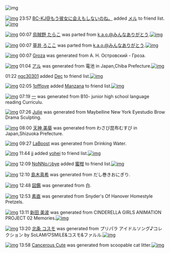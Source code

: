 ![img](http://gdrive-cdn.herokuapp.com/537b65a5bc09f0000721dda7/512px-barcode.png)

[![img](http://www.deviantsart.com/2l905sv.jpeg)](http://www.barcodekanojo.com/user/276669/BC-KJ%40%E3%82%82%E3%81%86%E5%BD%BC%E5%A5%B3%E3%81%AB%E4%BC%9A%E3%81%88%E3%82%82%E3%81%97%E3%81%AA%E3%81%84%E3%81%AE%E3%81%AD%E3%80%82) 23:57 [BC-KJ@もう彼女に会えもしないのね。](http://www.barcodekanojo.com/user/276669/BC-KJ%40%E3%82%82%E3%81%86%E5%BD%BC%E5%A5%B3%E3%81%AB%E4%BC%9A%E3%81%88%E3%82%82%E3%81%97%E3%81%AA%E3%81%84%E3%81%AE%E3%81%AD%E3%80%82) added [メル](http://www.barcodekanojo.com/kanojo/2538682/%E3%83%A1%E3%83%AB) to friend list.[![img](http://gdrive-cdn.herokuapp.com/5506f422d62779000990bcca/4ly-KHkOuW.png)](http://www.barcodekanojo.com/kanojo/2538682/%E3%83%A1%E3%83%AB) 

[![img](http://www.deviantsart.com/366o8mg.png)](http://www.barcodekanojo.com/kanojo/2266523/%E7%83%8F%E8%B3%8A%E9%87%8E%20%E3%81%9F%E3%82%89%E3%81%93) 00:07 [烏賊野 たらこ](http://www.barcodekanojo.com/kanojo/2266523/%E7%83%8F%E8%B3%8A%E9%87%8E%20%E3%81%9F%E3%82%89%E3%81%93) was parted from [k.a.o.@みんなありがとう](http://www.barcodekanojo.com/kanojo/2266523/%E7%83%8F%E8%B3%8A%E9%87%8E%20%E3%81%9F%E3%82%89%E3%81%93).[![img](http://gdrive-cdn.herokuapp.com/5501adc6e0b7e90009844fe7/k.a.o..jpg)](http://www.barcodekanojo.com/user/30944/k.a.o.%40%E3%81%BF%E3%82%93%E3%81%AA%E3%81%82%E3%82%8A%E3%81%8C%E3%81%A8%E3%81%86) 

[![img](http://www.deviantsart.com/47ohs8.png)](http://www.barcodekanojo.com/kanojo/2643484/%E8%8D%89%E4%BA%95%20%E3%82%8D%E3%81%93%E3%81%93) 00:07 [草井 ろここ](http://www.barcodekanojo.com/kanojo/2643484/%E8%8D%89%E4%BA%95%20%E3%82%8D%E3%81%93%E3%81%93) was parted from [k.a.o.@みんなありがとう](http://www.barcodekanojo.com/kanojo/2643484/%E8%8D%89%E4%BA%95%20%E3%82%8D%E3%81%93%E3%81%93).[![img](http://gdrive-cdn.herokuapp.com/5501adc6e0b7e90009844fe7/k.a.o..jpg)](http://www.barcodekanojo.com/user/30944/k.a.o.%40%E3%81%BF%E3%82%93%E3%81%AA%E3%81%82%E3%82%8A%E3%81%8C%E3%81%A8%E3%81%86) 

[![img](http://gdrive-cdn.herokuapp.com/5506f30cd62779000990bcc9/Groza.png)](http://www.barcodekanojo.com/kanojo/3193517/Groza) 00:07 [Groza](http://www.barcodekanojo.com/kanojo/3193517/Groza) was generated from А. Н. Островский - Гроза.

[![img](http://www.deviantsart.com/2of6frr.png)](http://www.barcodekanojo.com/kanojo/3193518/%E3%82%A2%E3%83%AB) 01:04 [アル](http://www.barcodekanojo.com/kanojo/3193518/%E3%82%A2%E3%83%AB) was generated from 電池 in Japan,Chiba Prefecture.[![img](http://www.deviantsart.com/39qdrnr.jpeg)](http://www.barcodekanojo.com/product_images/barcode/2417804/1304857435/%E4%B9%BE%E9%9B%BB%E6%B1%A0.jpg) 

01:22 [ngc30301](http://www.barcodekanojo.com/user/438796/ngc30301) added [Dec](http://www.barcodekanojo.com/kanojo/3143277/Dec) to friend list.[![img](http://www.deviantsart.com/33n1ef6.png)](http://www.barcodekanojo.com/kanojo/3143277/Dec) 

[![img](http://www.deviantsart.com/1j7ave4.jpeg)](http://www.barcodekanojo.com/user/445372/1offlove) 02:05 [1offlove](http://www.barcodekanojo.com/user/445372/1offlove) added [Manzana](http://www.barcodekanojo.com/kanojo/2922899/Manzana) to friend list.[![img](http://www.deviantsart.com/3qmluva.png)](http://www.barcodekanojo.com/kanojo/2922899/Manzana) 

[![img](http://www.deviantsart.com/3qrfh06.png)](http://www.barcodekanojo.com/kanojo/3193519/%E4%B8%80) 07:19 [一](http://www.barcodekanojo.com/kanojo/3193519/%E4%B8%80) was generated from B10- junior high school language reading Curriculu.

[![img](http://www.deviantsart.com/399kc3.png)](http://www.barcodekanojo.com/kanojo/3193520/Julie) 07:26 [Julie](http://www.barcodekanojo.com/kanojo/3193520/Julie) was generated from Maybelline New York Eyestudio Brow Drama Sculpting.

[![img](http://www.deviantsart.com/2p81v8q.png)](http://www.barcodekanojo.com/kanojo/3193521/%E5%A4%A9%E7%A5%9E%20%E7%BE%8E%E8%91%B5) 08:00 [天神 美葵](http://www.barcodekanojo.com/kanojo/3193521/%E5%A4%A9%E7%A5%9E%20%E7%BE%8E%E8%91%B5) was generated from わさび昆布むすび in Japan,Shizuoka Prefecture.

[![img](http://www.deviantsart.com/20mlu2r.png)](http://www.barcodekanojo.com/kanojo/3193522/LaBoost) 09:27 [LaBoost](http://www.barcodekanojo.com/kanojo/3193522/LaBoost) was generated from Drinking Water.

[![img](http://www.deviantsart.com/106njb5.jpeg)](http://www.barcodekanojo.com/user/480063/jj) 11:44 [jj](http://www.barcodekanojo.com/user/480063/jj) added [yohei](http://www.barcodekanojo.com/kanojo/3090276/yohei) to friend list.[![img](http://www.deviantsart.com/26flvk0.png)](http://www.barcodekanojo.com/kanojo/3090276/yohei) 

[![img](http://www.deviantsart.com/h1ui4e.jpeg)](http://www.barcodekanojo.com/user/220385/NoNNo%EF%BE%89%EF%BD%BCbye) 12:09 [NoNNoﾉｼbye](http://www.barcodekanojo.com/user/220385/NoNNo%EF%BE%89%EF%BD%BCbye) added [蜜柑](http://www.barcodekanojo.com/kanojo/3193155/%E8%9C%9C%E6%9F%91) to friend list.[![img](http://www.deviantsart.com/15sm5l9.png)](http://www.barcodekanojo.com/kanojo/3193155/%E8%9C%9C%E6%9F%91) 

[![img](http://www.deviantsart.com/laqsqb.png)](http://www.barcodekanojo.com/kanojo/3193523/%E5%B3%B6%E6%9C%A8%E7%9C%9F%E5%B8%8C) 12:10 [島木真希](http://www.barcodekanojo.com/kanojo/3193523/%E5%B3%B6%E6%9C%A8%E7%9C%9F%E5%B8%8C) was generated from だし巻きおにぎり.

[![img](http://www.deviantsart.com/400mpf.png)](http://www.barcodekanojo.com/kanojo/3193524/%E5%9B%B3%E9%91%91) 12:48 [図鑑](http://www.barcodekanojo.com/kanojo/3193524/%E5%9B%B3%E9%91%91) was generated from 白.

[![img](http://www.deviantsart.com/1edn297.png)](http://www.barcodekanojo.com/kanojo/3193525/%E7%B4%A0%E7%9B%B4) 12:53 [素直](http://www.barcodekanojo.com/kanojo/3193525/%E7%B4%A0%E7%9B%B4) was generated from Snyder's Of Hanover Homestyle Pretzels.

[![img](http://www.deviantsart.com/r4k12s.png)](http://www.barcodekanojo.com/kanojo/3193526/%E6%96%B0%E7%94%B0%20%E7%BE%8E%E6%B3%A2) 13:11 [新田 美波](http://www.barcodekanojo.com/kanojo/3193526/%E6%96%B0%E7%94%B0%20%E7%BE%8E%E6%B3%A2) was generated from CINDERELLA GIRLS ANIMATION PROJECT 02 Memories.[![img](http://www.deviantsart.com/3eugjm4.jpeg)](http://www.barcodekanojo.com/product_images/barcode/6019330/1426565438/CINDERELLA%20GIRLS%20ANIMATION%20PROJECT%2002%20Memories.jpg) 

[![img](http://www.deviantsart.com/3mddd1.png)](http://www.barcodekanojo.com/kanojo/3193527/%E5%8C%97%E6%9D%A1%20%E3%82%B3%E3%82%B9%E3%83%A2) 13:20 [北条 コスモ](http://www.barcodekanojo.com/kanojo/3193527/%E5%8C%97%E6%9D%A1%20%E3%82%B3%E3%82%B9%E3%83%A2) was generated from プリパラ アイドルソング♪コレクション by SoLAMi♡SMILE&amp;コスモ&amp;ファルル.[![img](http://www.deviantsart.com/2okhstn.jpeg)](http://www.barcodekanojo.com/product_images/barcode/6019331/1426566038/%E3%83%97%E3%83%AA%E3%83%91%E3%83%A9%20%E3%82%A2%E3%82%A4%E3%83%89%E3%83%AB%E3%82%BD%E3%83%B3%E3%82%B0%E2%99%AA%E3%82%B3%E3%83%AC%E3%82%AF%E3%82%B7%E3%83%A7%E3%83%B3%20by%20SoLAMi%E2%99%A1SMILE%26%E3%82%B3%E3%82%B9%E3%83%A2%26%E3%83%95%E3%82%A1%E3%83%AB%E3%83%AB.jpg) 

[![img](http://www.deviantsart.com/12bts99.png)](http://www.barcodekanojo.com/kanojo/3193528/Cancerous%20Cute) 13:58 [Cancerous Cute](http://www.barcodekanojo.com/kanojo/3193528/Cancerous%20Cute) was generated from scoopable cat litter.[![img](http://www.deviantsart.com/tg3h1q.jpeg)](http://www.barcodekanojo.com/product_images/barcode/6019332/1426568277/scoopable%20cat%20litter.jpg) 

